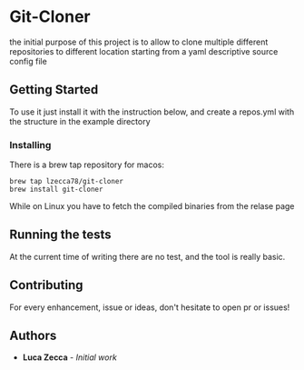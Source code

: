 # Git-Cloner

the initial purpose of this project is to allow to clone multiple different repositories to different location starting from a yaml descriptive source config file

## Getting Started

To use it just install it with the instruction below, and create a repos.yml with the structure in the example directory

### Installing

There is a brew tap repository for macos:

```
brew tap lzecca78/git-cloner
brew install git-cloner
```

While on Linux you have to fetch the compiled binaries from the relase page

## Running the tests

At the current time of writing there are no test, and the tool is really basic.

## Contributing

For every enhancement, issue or ideas, don't hesitate to open pr or issues!

## Authors

-   **Luca Zecca** - _Initial work_
